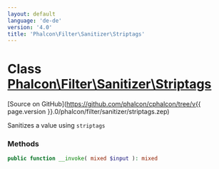 ```yaml
---
layout: default
language: 'de-de'
version: '4.0'
title: 'Phalcon\Filter\Sanitizer\Striptags'
---
```


# Class [Phalcon\Filter\Sanitizer\Striptags](Phalcon_Filter_Sanitizer_Striptags)

[Source on GitHub](https://github.com/phalcon/cphalcon/tree/v{{ page.version }}.0/phalcon/filter/sanitizer/striptags.zep)

Sanitizes a value using `striptags`

### Methods

```php
public function __invoke( mixed $input ): mixed
```